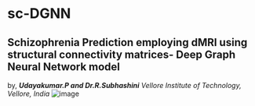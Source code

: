 # sc-DGNN
## Schizophrenia Prediction employing dMRI using structural connectivity matrices- Deep Graph Neural Network model
by, _**Udayakumar.P and Dr.R.Subhashini**_
_Vellore Institute of Technology, Vellore, India_
![image](https://github.com/udayameister/sc-DGNN/assets/13063426/12c9aef5-26f2-40bf-90a3-64005ae0a2db)
